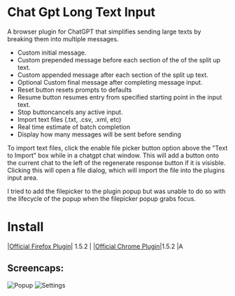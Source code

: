 # Chat Gpt Long Text Input
A browser plugin for ChatGPT that simplifies sending large texts by breaking them into multiple messages. 


- Custom initial message.
- Custom prepended message before each section of the of the split up text.
- Custom appended message after each section of the split up text.
- Optional Custom final message after completing message input.
- Reset button resets prompts to defaults 
- Resume button resumes entry from specified starting point in the input text.
- Stop buttoncancels any active input.
- Import text files (.txt, .csv, .xml, etc)
- Real time estimate of batch completion
- Display how many messages will be sent before sending

To import text files, click the enable file picker button option above the "Text to Import" box while in a chatgpt chat window. This will add a button onto the current chat to the left of the regenerate response button if it is visisble. Clicking this will open a file dialog, which will import the file into the plugins input area.

I tried to add the filepicker to the plugin popup but was unable to do so with the lifecycle of the popup when the filepicker popup grabs focus. 

# Install


|[Official Firefox Plugin](https://addons.mozilla.org/en-US/firefox/addon/chat-gpt-long-text-input/)| 1.5.2 |
|[Official Chrome Plugin](https://chrome.google.com/webstore/detail/chat-gpt-long-text-input/hbomibpicdjokaedngbojejahflkippj)|1.5.2 |A



## Screencaps:
![Popup](https://raw.githubusercontent.com/NicoleFaye/Chat-Gpt-Long-Text-Input/Firefox-Main/screencaps/mainPage.png)
![Settings](https://raw.githubusercontent.com/NicoleFaye/Chat-Gpt-Long-Text-Input/Firefox-Main/screencaps/settingsPage.png)

